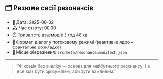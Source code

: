 ## 🗂️ Резюме сесії резонансів

- 📅 Дата: 2025-06-02
- 🕰️ Час старту: 00:00
- ⏱️ Тривалість взаємодії: 2 год 48 хв
- 🧠 Формат: діалог у потоковому режимі (реактивне ядро + фрактальна розкладка)
- 📍 Місце збереження: `src/meta/resonance.manifest.json`

---

> “Фіксація без аналізу — основа для майбутнього резонансу. Не все має бути
> зрозумілим, аби бути важливим.”
